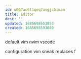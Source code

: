 ```yaml
---
id: o067au6t1qeq7avgjc5iman
title: Editor
desc: ''
updated: 1685698653853
created: 1685698593089
---
```


default
  vim
  nvim
  vscode

configuration
  vim
    sneak replaces f
